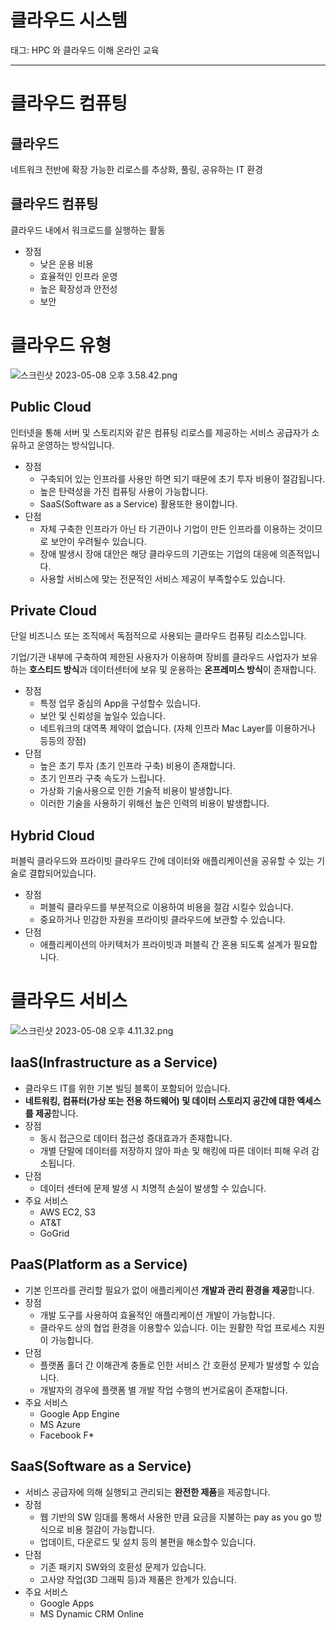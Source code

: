 # 클라우드 시스템

태그: HPC 와 클라우드 이해 온라인 교육

---

# 클라우드 컴퓨팅

## 클라우드

네트워크 전반에 확장 가능한 리로스를 추상화, 풀링, 공유하는 IT 환경

## 클라우드 컴퓨팅

클라우드 내에서 워크로드를 실행하는 활동

- 장점
    - 낮은 운용 비용
    - 효율적인 인프라 운영
    - 높은 확장성과 안전성
    - 보안
    

# 클라우드 유형

![스크린샷 2023-05-08 오후 3.58.42.png](%E1%84%8F%E1%85%B3%E1%86%AF%E1%84%85%E1%85%A1%E1%84%8B%E1%85%AE%E1%84%83%E1%85%B3%20%E1%84%89%E1%85%B5%E1%84%89%E1%85%B3%E1%84%90%E1%85%A6%E1%86%B7%203a0fb5c4551f42bf913f814cb6023ec4/%25E1%2584%2589%25E1%2585%25B3%25E1%2584%258F%25E1%2585%25B3%25E1%2584%2585%25E1%2585%25B5%25E1%2586%25AB%25E1%2584%2589%25E1%2585%25A3%25E1%2586%25BA_2023-05-08_%25E1%2584%258B%25E1%2585%25A9%25E1%2584%2592%25E1%2585%25AE_3.58.42.png)

## Public Cloud

인터넷을 통해 서버 및 스토리지와 같은 컴퓨팅 리로스를 제공하는 서비스 공급자가 소유하고 운영하는 방식입니다.

- 장점
    - 구축되어 있는 인프라를 사용만 하면 되기 때문에 초기 투자 비용이 절감됩니다.
    - 높은 탄력성을 가진 컴퓨팅 사용이 가능합니다.
    - SaaS(Software as a Service) 활용또한 용이합니다.
- 단점
    - 자체 구축한 인프라가 아닌 타 기관이나 기업이 만든 인프라를 이용하는 것이므로 보안이 우려될수 있습니다.
    - 장애 발생시 장애 대안은 해당 클라우드의 기관또는 기업의 대응에 의존적입니다.
    - 사용할 서비스에 맞는 전문적인 서비스 제공이 부족할수도 있습니다.

## Private Cloud

단일 비즈니스 또는 조직에서 독점적으로 사용되는 클라우드 컴퓨팅 리소스입니다.

기업/기관 내부에 구축하여 제한된 사용자가 이용하며 장비를 클라우드 사업자가 보유하는 **호스티드 방식**과 데이터센터에 보유 및 운용하는 **온프레미스 방식**이 존재합니다.

- 장점
    - 특정 업무 중심의 App을 구성할수 있습니다.
    - 보안 및 신뢰성을 높일수 있습니다.
    - 네트워크의 대역폭 제약이 없습니다. (자체 인프라 Mac Layer를 이용하거나 등등의 장점)
- 단점
    - 높은 초기 투자 (초기 인프라 구축) 비용이 존재합니다.
    - 초기 인프라 구축 속도가 느립니다.
    - 가상화 기술사용으로 인한 기술적 비용이 발생합니다.
    - 이러한 기술을 사용하기 위해선 높은 인력의 비용이 발생합니다.

## Hybrid Cloud

퍼블릭 클라우드와 프라이빗 클라우드 간에 데이터와 애플리케이션을 공유할 수 있는 기술로 결합되어있습니다.

- 장점
    - 퍼블릭 클라우드를 부분적으로 이용하여 비용을 절감 시킬수 있습니다.
    - 중요하거나 민감한 자원을 프라이빗 클라우드에 보관할 수 있습니다.
- 단점
    - 애플리케이션의 아키텍처가 프라이빗과 퍼블릭 간 혼용 되도록 설계가 필요합니다.

# 클라우드 서비스

![스크린샷 2023-05-08 오후 4.11.32.png](%E1%84%8F%E1%85%B3%E1%86%AF%E1%84%85%E1%85%A1%E1%84%8B%E1%85%AE%E1%84%83%E1%85%B3%20%E1%84%89%E1%85%B5%E1%84%89%E1%85%B3%E1%84%90%E1%85%A6%E1%86%B7%203a0fb5c4551f42bf913f814cb6023ec4/%25E1%2584%2589%25E1%2585%25B3%25E1%2584%258F%25E1%2585%25B3%25E1%2584%2585%25E1%2585%25B5%25E1%2586%25AB%25E1%2584%2589%25E1%2585%25A3%25E1%2586%25BA_2023-05-08_%25E1%2584%258B%25E1%2585%25A9%25E1%2584%2592%25E1%2585%25AE_4.11.32.png)

## IaaS(Infrastructure as a Service)

- 클라우드 IT를 위한 기본 빌딩 블록이 포함되어 있습니다.
- **네트워킹, 컴퓨터(가상 또는 전용 하드웨어) 및 데이터 스토리지 공간에 대한 엑세스를 제공**합니다.
- 장점
    - 동시 접근으로 데이터 접근성 증대효과가 존재합니다.
    - 개별 단말에 데이터를 저장하지 않아 파손 및 해킹에 따른 데이터 피해 우려 감소됩니다.
- 단점
    - 데이터 센터에 문제 발생 시 치명적 손실이 발생할 수 있습니다.
- 주요 서비스
    - AWS EC2, S3
    - AT&T
    - GoGrid

## PaaS(Platform as a Service)

- 기본 인프라를 관리할 필요가 없이 애플리케이션 **개발과 관리 환경을 제공**합니다.
- 장점
    - 개발 도구를 사용하여 효율적인 애플리케이션 개발이 가능합니다.
    - 클라우드 상의 협업 환경을 이용할수 있습니다. 이는 원활한 작업 프로세스 지원이 가능합니다.
- 단점
    - 플랫폼 홀더 간 이해관계 충돌로 인한 서비스 간 호환성 문제가 발생할 수 있습니다.
    - 개발자의 경우에 플랫폼 별 개발 작업 수행의 번거로움이 존재합니다.
- 주요 서비스
    - Google App Engine
    - MS Azure
    - Facebook F*

## SaaS(Software as a Service)

- 서비스 공급자에 의해 실행되고 관리되는 **완전한 제품**을 제공합니다.
- 장점
    - 웹 기반의 SW 임대를 통해서 사용한 만큼 요금을 지불하는 pay as you go 방식으로 비용 절감이 가능합니다.
    - 업데이트, 다운로드 및 설치 등의 불편을 해소할수 있습니다.
- 단점
    - 기존 패키지 SW와의 호환성 문제가 있습니다.
    - 고사양 작업(3D 그래픽 등)과 제품은 한계가 있습니다.
- 주요 서비스
    - Google Apps
    - MS Dynamic CRM Online